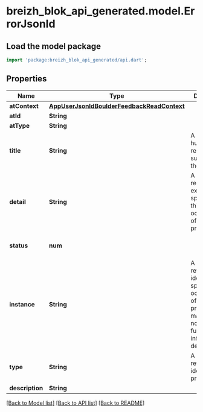 # breizh_blok_api_generated.model.ErrorJsonld

## Load the model package
```dart
import 'package:breizh_blok_api_generated/api.dart';
```

## Properties
Name | Type | Description | Notes
------------ | ------------- | ------------- | -------------
**atContext** | [**AppUserJsonldBoulderFeedbackReadContext**](AppUserJsonldBoulderFeedbackReadContext.md) |  | [optional] 
**atId** | **String** |  | [optional] 
**atType** | **String** |  | [optional] 
**title** | **String** | A short, human-readable summary of the problem. | [optional] 
**detail** | **String** | A human-readable explanation specific to this occurrence of the problem. | [optional] 
**status** | **num** |  | [optional] [default to 400]
**instance** | **String** | A URI reference that identifies the specific occurrence of the problem. It may or may not yield further information if dereferenced. | [optional] 
**type** | **String** | A URI reference that identifies the problem type | [optional] 
**description** | **String** |  | [optional] 

[[Back to Model list]](../README.md#documentation-for-models) [[Back to API list]](../README.md#documentation-for-api-endpoints) [[Back to README]](../README.md)


